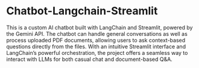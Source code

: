 # Chatbot-Langchain-Streamlit

This is a custom AI chatbot built with LangChain and Streamlit, powered by the Gemini API. The chatbot can handle general conversations as well as process uploaded PDF documents, allowing users to ask context-based questions directly from the files. With an intuitive Streamlit interface and LangChain’s powerful orchestration, the project offers a seamless way to interact with LLMs for both casual chat and document-based Q&A.
